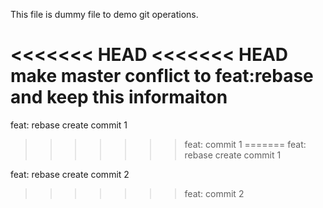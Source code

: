 This file is dummy file to demo git operations.

<<<<<<< HEAD
<<<<<<< HEAD
make master conflict to feat:rebase and keep this informaiton
=======
feat: rebase create commit 1
>>>>>>> feat: commit 1
=======
feat: rebase create commit 1

feat: rebase create commit 2
>>>>>>> feat: commit 2
